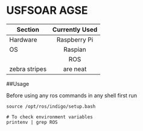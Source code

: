 # USFSOAR AGSE

|  Section      | Currently Used|
| ------------- |:-------------:|
|  Hardware     | Raspberry Pi  |
|       OS      | Raspian       |
|               |      ROS      |
| zebra stripes | are neat      |

##Usage

Before using any ros commands in any shell first run
```
source /opt/ros/indigo/setup.bash

# To check environment variables
printenv | grep ROS
```
